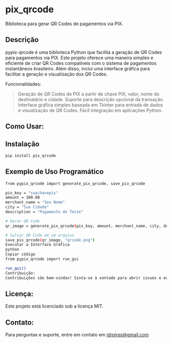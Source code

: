 # pix_qrcode

Biblioteca para gerar QR Codes de pagamentos via PIX.

## Descrição

pypix-qrcode é uma biblioteca Python que facilita a geração de QR Codes para pagamentos via PIX. Este projeto oferece uma maneira simples e eficiente de criar QR Codes compatíveis com o sistema de pagamentos instantâneos brasileiro. Além disso, inclui uma interface gráfica para facilitar a geração e visualização dos QR Codes.

Funcionalidades:

> Geração de QR Codes de PIX a partir de chave PIX, valor, nome do destinatário e cidade.
> Suporte para descrição opcional da transação.
> Interface gráfica simples baseada em Tkinter para entrada de dados e visualização de QR Codes.
> Fácil integração em aplicações Python.

## Como Usar:

## Instalação

```bash
pip install pix_qrcode
````

## Exemplo de Uso Programático

```bash
from pypix_qrcode import generate_pix_qrcode, save_pix_qrcode

pix_key = "suachavepix"
amount = 100.00
merchant_name = "Seu Nome"
city = "Sua Cidade"
description = "Pagamento de Teste"

# Gerar QR Code
qr_image = generate_pix_qrcode(pix_key, amount, merchant_name, city, description)

# Salvar QR Code em um arquivo
save_pix_qrcode(qr_image, "qrcode.png")
Executar a Interface Gráfica
python
Copiar código
from pypix_qrcode import run_gui

run_gui()
Contribuição:
Contribuições são bem-vindas! Sinta-se à vontade para abrir issues e enviar pull requests.
````
## Licença:
Este projeto está licenciado sob a licença MIT.

## Contato:
Para perguntas e suporte, entre em contato em jdrpires@gmail.com